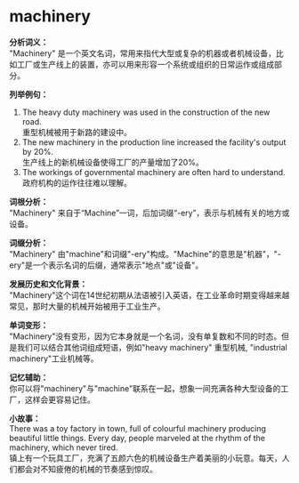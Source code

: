 # machinery

**分析词义：**  
"Machinery" 是一个英文名词，常用来指代大型或复杂的机器或者机械设备，比如工厂或生产线上的装置，亦可以用来形容一个系统或组织的日常运作或组成部分。

  

**列举例句：**

  

1.  The heavy duty machinery was used in the construction of the new road.  
    重型机械被用于新路的建设中。
2.  The new machinery in the production line increased the facility's output by 20%.  
    生产线上的新机械设备使得工厂的产量增加了20%。
3.  The workings of governmental machinery are often hard to understand.  
    政府机构的运作往往难以理解。

  

**词根分析：**  
"Machinery" 来自于“Machine”一词，后加词缀“-ery”，表示与机械有关的地方或设备。

  

**词缀分析：**  
"Machinery" 由"machine"和词缀"-ery"构成。"Machine"的意思是"机器"，"-ery"是一个表示名词的后缀，通常表示"地点"或"设备"。

  

**发展历史和文化背景：**  
"Machinery"这个词在14世纪初期从法语被引入英语，在工业革命时期变得越来越常见，那时大量的机械开始被用于工业生产。

  

**单词变形：**  
"Machinery"没有变形，因为它本身就是一个名词，没有单复数和不同的时态。但是我们可以结合其他词组成短语，例如"heavy machinery" 重型机械, "industrial machinery"工业机械等。

  

**记忆辅助：**  
你可以将"machinery"与"machine"联系在一起，想象一间充满各种大型设备的工厂，这样会更容易记住。

  

**小故事：**  
There was a toy factory in town, full of colourful machinery producing beautiful little things. Every day, people marveled at the rhythm of the machinery, which never tired.  
镇上有一个玩具工厂，充满了五颜六色的机械设备生产着美丽的小玩意。每天，人们都会对不知疲倦的机械的节奏感到惊叹。
